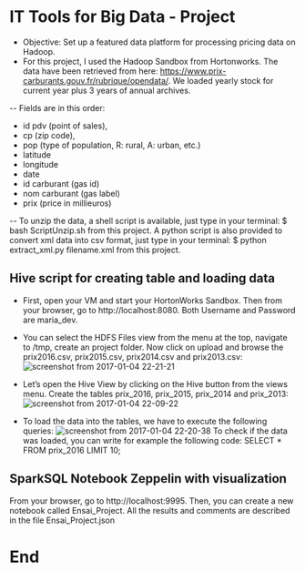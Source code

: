 # IT Tools for Big Data - Project

* Objective: Set up a featured data platform for processing pricing data on Hadoop.
* For this project, I used the Hadoop Sandbox from Hortonworks.
The data have been retrieved from here: https://www.prix-carburants.gouv.fr/rubrique/opendata/.
We loaded yearly stock for current year plus 3 years of annual archives.

-- Fields are in this order:
* id pdv (point of sales),
* cp (zip code),
* pop (type of population, R: rural, A: urban, etc.)
* latitude
* longitude
* date
* id carburant (gas id)
* nom carburant (gas label)
* prix (price in millieuros)

-- To unzip the data, a shell script is available, just type in your terminal:
$ bash ScriptUnzip.sh from this project.
A python script is also provided to convert xml data into csv format, just type in your terminal:
$ python extract_xml.py filename.xml from this project.


## Hive script for creating table and loading data

* First, open your VM and start your HortonWorks Sandbox. Then from your browser, go to http://localhost:8080. Both Username and Password are maria_dev.
* You can select the HDFS Files view from the menu at the top, navigate to /tmp, create an project folder. Now click on upload and browse the prix2016.csv, prix2015.csv, prix2014.csv and prix2013.csv:
![screenshot from 2017-01-04 22-21-21](https://cloud.githubusercontent.com/assets/23345653/21659746/6e4a22fc-d2cc-11e6-920a-b6b1f53b3a17.png)

* Let’s open the Hive View by clicking on the Hive button from the views menu. Create the tables prix_2016, prix_2015, prix_2014 and prix_2013:
![screenshot from 2017-01-04 22-09-22](https://cloud.githubusercontent.com/assets/23345653/21659388/ba8fe5ea-d2ca-11e6-9d78-db055892bda3.png)

* To load the data into the tables, we have to execute the following queries:
![screenshot from 2017-01-04 22-20-38](https://cloud.githubusercontent.com/assets/23345653/21659672/2d7b1ad8-d2cc-11e6-8eb2-4eb44a6eded4.png)
To check if the data was loaded, you can write for example the following code:
SELECT * FROM prix_2016 LIMIT 10;


## SparkSQL Notebook Zeppelin with visualization

From your browser, go to http://localhost:9995.
Then, you can create a new notebook called Ensai_Project. All the results and comments are described in the file Ensai_Project.json

# End
